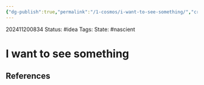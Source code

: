 ```yaml
---
{"dg-publish":true,"permalink":"/1-cosmos/i-want-to-see-something/","created":"2024-11-20T08:33:56.185-05:00","updated":"2024-11-20T08:34:08.617-05:00"}
---
```


202411200834
Status: #idea
Tags: 
State: #nascient
# I want to see something



## References
